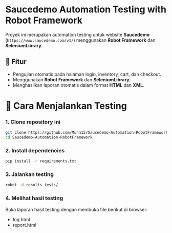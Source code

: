 # Saucedemo Automation Testing with Robot Framework

Proyek ini merupakan automation testing untuk website **Saucedemo** (`https://www.saucedemo.com/v1/`) menggunakan **Robot Framework** dan **SeleniumLibrary**.

## 📌 Fitur
- Pengujian otomatis pada halaman login, inventory, cart, dan checkout.
- Menggunakan **Robot Framework** dan **SeleniumLibrary**.
- Menghasilkan laporan otomatis dalam format **HTML** dan **XML**.


# 🚀 Cara Menjalankan Testing

### 1. Clone repository ini
```bash
git clone https://github.com/Munn15/Saucedemo-Automation-RobotFramework.git
cd Saucedemo-Automation-RobotFramework
```

### 2. Install dependencies
```bash 
pip install -r requirements.txt
```

### 3. Jalankan testing
```bash
robot -d results tests/
```

### 4. Melihat hasil testing
Buka laporan hasil testing dengan membuka file berikut di browser:
- log.html
- report.html
